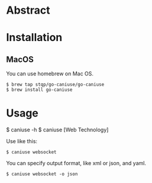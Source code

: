 # Abstract

# Installation

## MacOS

You can use homebrew on Mac OS.

```
$ brew tap stqp/go-caniuse/go-caniuse
$ brew install go-caniuse
```

# Usage

$ caniuse -h
$ caniuse [Web Technology]

Use like this:

```
$ caniuse websocket
```

You can specify output format, like xml or json, and yaml.
```
$ caniuse websocket -o json
```

